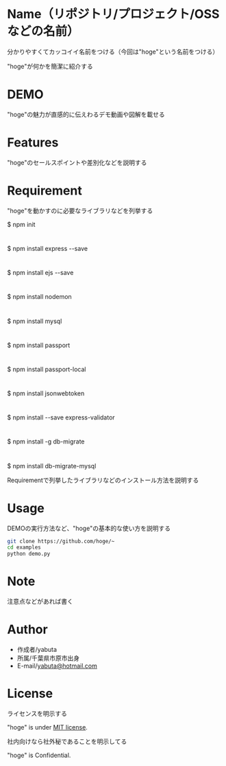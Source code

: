 # Name（リポジトリ/プロジェクト/OSSなどの名前）
 
分かりやすくてカッコイイ名前をつける（今回は"hoge"という名前をつける）
 
"hoge"が何かを簡潔に紹介する
 
# DEMO
 
"hoge"の魅力が直感的に伝えわるデモ動画や図解を載せる
 
# Features
 
"hoge"のセールスポイントや差別化などを説明する
 
# Requirement
 
"hoge"を動かすのに必要なライブラリなどを列挙する
 
$ npm init
#
$ npm install express --save
#
$ npm install ejs --save
#
$ npm install nodemon
#
$ npm install mysql
#
$ npm install passport
#
$ npm install passport-local
#
$ npm install jsonwebtoken
#
$ npm install --save express-validator
#
$ npm install -g db-migrate
#
$ npm install db-migrate-mysql
 
Requirementで列挙したライブラリなどのインストール方法を説明する
 

# Usage
 
DEMOの実行方法など、"hoge"の基本的な使い方を説明する
 
```bash
git clone https://github.com/hoge/~
cd examples
python demo.py
```
 
# Note
 
注意点などがあれば書く
 
# Author

 
* 作成者/yabuta
* 所属/千葉県市原市出身
* E-mail/yabuta@hotmail.com
 
# License
ライセンスを明示する
 
"hoge" is under [MIT license](https://en.wikipedia.org/wiki/MIT_License).
 
社内向けなら社外秘であることを明示してる
 
"hoge" is Confidential.

